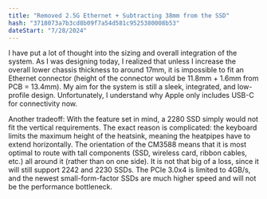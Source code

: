 ```yaml
---
title: "Removed 2.5G Ethernet + Subtracting 38mm from the SSD"
hash: "3718073a7b3cd8b09f7a54d581c9525380008b53"
dateStart: "7/28/2024"
---
```


I have put a lot of thought into the sizing and overall integration of the system. As I was designing today, I realized that unless I increase the overall lower chassis thickness to around 17mm, it is impossible to fit an Ethernet connector (height of the connector would be 11.8mm + 1.6mm from PCB = 13.4mm). My aim for the system is still a sleek, integrated, and low-profile design. Unfortunately, I understand why Apple only includes USB-C for connectivity now.

Another tradeoff: With the feature set in mind, a 2280 SSD simply would not fit the vertical requirements. The exact reason is complicated: the keyboard limits the maximum height of the heatsink, meaning the heatpipes have to extend horizontally. The orientation of the CM3588 means that it is most optimal to route with tall components (SSD, wireless card, ribbon cables, etc.) all around it (rather than on one side). It is not that big of a loss, since it will still support 2242 and 2230 SSDs. The PCIe 3.0x4 is limited to 4GB/s, and the newest small-form-factor SSDs are much higher speed and will not be the performance bottleneck.

